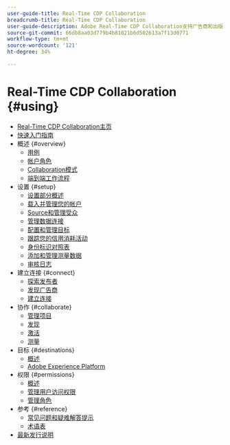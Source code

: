 ```yaml
---
user-guide-title: Real-Time CDP Collaboration
breadcrumb-title: Real-Time CDP Collaboration
user-guide-description: Adobe Real-Time CDP Collaboration支持广告商和出版商之间的无缝和安全数据共享和协作，促进实时受众洞察和个性化营销策略。
source-git-commit: 66db8aa03d779b4b81021b6d502613a7f13d0771
workflow-type: tm+mt
source-wordcount: '121'
ht-degree: 34%

---
```



# Real-Time CDP Collaboration {#using}

* [Real-Time CDP Collaboration主页](./home.md)
* [快速入门指南](./quick-start-guide.md)
* 概述 {#overview}
   * [用例](./overview/use-cases.md)
   * [帐户角色](./overview/roles.md)
   * [Collaboration模式](./overview/collaboration-patterns.md)
   * [端到端工作流程](./overview/end-to-end-workflow.md)
* 设置 {#setup}
   * [设置部分概述](./setup/setup-overview.md)
   * [载入并管理您的帐户](./setup/onboard-account.md)
   * [Source和管理受众](./setup/onboard-audiences.md)
   * [管理数据连接](./setup/manage-data-connection.md)
   * [配置和管理目标](./setup/manage-destinations.md)
   * [跟踪您的信用消耗活动](/help/guide/setup/my-activity.md)
   * [身份标识对照表](./setup/identity-crosswalk.md)
   * [添加和管理测量数据](./setup/onboard-measurement-data.md)
   * [审核日志](./setup/audit-logs.md)
* 建立连接 {#connect}
   * [探索发布者](./connect/discover-publishers.md)
   * [发现广告商](./connect/discover-advertisers.md)
   * [建立连接](./connect/establishing-connections.md)
* 协作 {#collaborate}
   * [管理项目](./collaborate/manage-projects.md)
   * [发现](./collaborate/discover.md)
   * [激活](./collaborate/activate.md)
   * [测量](./collaborate/measure.md)
* 目标 {#destinations}
   * [概述](./destinations/overview.md)
   * [Adobe Experience Platform](./destinations/experience-platform.md)
* 权限 {#permissions}
   * [概述](./permissions/overview.md)
   * [管理用户访问权限](./permissions/manage-user-access.md)
   * [管理角色](./permissions/manage-roles.md)
* 参考 {#reference}
   * [常见问题和疑难解答提示](./faqs/common-questions.md)
   * [术语表](./glossary.md)
* [最新发行说明](./release-notes/latest.md)

